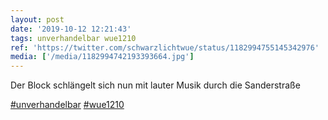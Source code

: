 ```yaml
---
layout: post
date: '2019-10-12 12:21:43'
tags: unverhandelbar wue1210
ref: 'https://twitter.com/schwarzlichtwue/status/1182994755145342976'
media: ['/media/1182994742193393664.jpg']
---
```

Der Block schlängelt sich nun mit lauter Musik durch die Sanderstraße

[#unverhandelbar](/t/unverhandelbar) [#wue1210](/t/wue1210) 